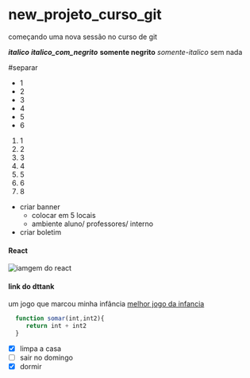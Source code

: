 # new_projeto_curso_git
começando uma nova sessão no curso de git

***italico***
*__italico_com_negrito__*
**somente negrito**
*somente-italico*
sem nada

#separar

* 1
* 2
* 3
* 4
* 5
* 6


1. 1
2. 2
3. 3
4. 4
5. 5
6. 6
7. 8

* criar banner
    * colocar em 5 locais
    * ambiente aluno/ professores/ interno
* criar boletim

#### React
  ![iamgem do react](https://upload.wikimedia.org/wikipedia/commons/thumb/a/a7/React-icon.svg/1200px-React-icon.svg.png)
 
 
#### link do dttank
  um jogo que marcou minha infância
  [melhor jogo da infancia](https://ddtankbrasil.com.br/pt/ddtank/)
 
 
 
 ```javascript
   function somar(int,int2){
      return int + int2
   }
 ```
 
 
 - [x] limpa a casa
 - [ ] sair no domingo
 - [x] dormir
